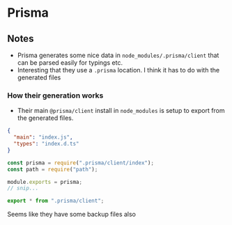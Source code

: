 # Prisma

## Notes

- Prisma generates some nice data in `node_modules/.prisma/client` that can be parsed easily for typings etc.
- Interesting that they use a `.prisma` location. I think it has to do with the generated files

### How their generation works

- Their main `@prisma/client` install in `node_modules` is setup to export from the generated files.

```json package.json
{
  "main": "index.js",
  "types": "index.d.ts"
}
```

```js index.js
const prisma = require(".prisma/client/index");
const path = require("path");

module.exports = prisma;
// snip...
```

```ts index.d.ts
export * from ".prisma/client";
```

Seems like they have some backup files also
